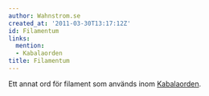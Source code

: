 ```yaml
---
author: Wahnstrom.se
created_at: '2011-03-30T13:17:12Z'
id: Filamentum
links:
  mention:
  - Kabalaorden
title: Filamentum
---
```


Ett annat ord för filament som används inom [Kabalaorden].

  [Kabalaorden]: Kabalaorden